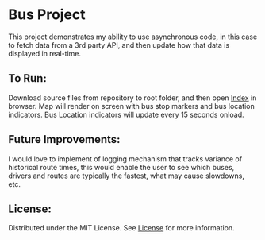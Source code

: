 # Bus Project

This project demonstrates my ability to use asynchronous code, in this case to fetch data from a 3rd party API, and then update how that data is displayed in real-time. 

## To Run: 

Download source files from repository to root folder, and then open [Index](https://github.com/joerobbins3/bus/blob/main/index.html) in browser. Map will render on screen with bus stop markers and bus location indicators. Bus Location indicators will update every 15 seconds onload. 

## Future Improvements: 

I would love to implement of logging mechanism that tracks variance of historical route times, this would enable the user to see which buses, drivers and routes are typically the fastest, what may cause slowdowns, etc.

## License: 

Distributed under the MIT License. See [License](https://github.com/joerobbins3/bus/blob/main/LICENSE) for more information.
